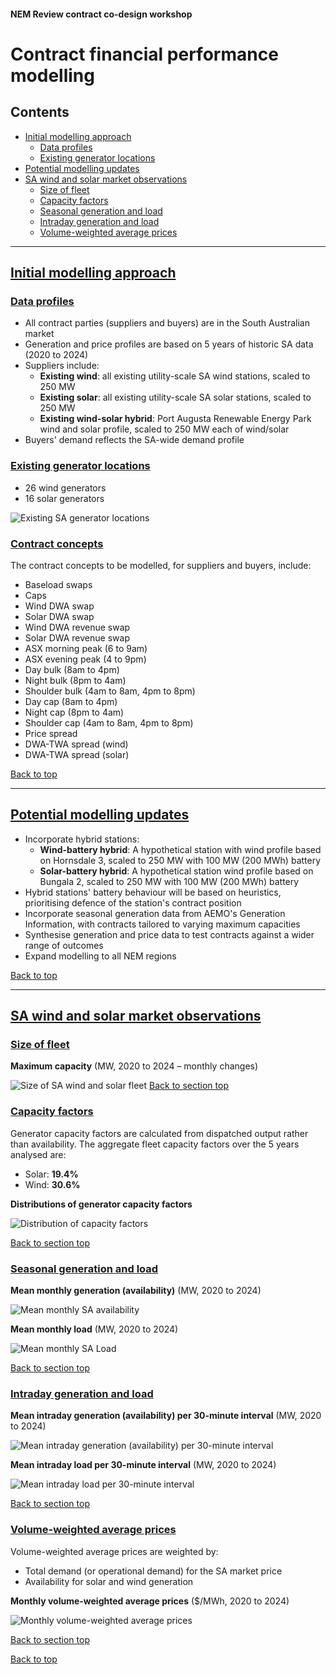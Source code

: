 #### **NEM Review contract co-design workshop**

# Contract financial performance modelling<a name="contract-financial-performance-modelling"></a>

<a name="top"></a>
<a name="contents"></a>
## Contents

* [Initial modelling approach](#initial-modelling-approach)
  * [Data profiles](#data-profiles)
  * [Existing generator locations](#existing-generator-locations)
* [Potential modelling updates](#potential-modelling-updates)
* [SA wind and solar market observations](#sa-wind-and-solar-market-observations)
  * [Size of fleet](#size-of-fleet)
  * [Capacity factors](#capacity-factors)
  * [Seasonal generation and load](#seasonal-generation-and-load)
  * [Intraday generation and load](#intraday-generation-and-load)
  * [Volume-weighted average prices](#volume-weighted-average-prices)

---

## [Initial modelling approach](#initial-modelling-approach)
<a name="initial-modelling-approach"></a>

### [Data profiles](#data-profiles)
<a name="data-profiles"></a>

* All contract parties (suppliers and buyers) are in the South Australian market
* Generation and price profiles are based on 5 years of historic SA data (2020 to 2024)
* Suppliers include:
  - **Existing wind**: all existing utility-scale SA wind stations, scaled to 250 MW
  - **Existing solar**: all existing utility-scale SA solar stations, scaled to 250 MW
  - **Existing wind-solar hybrid**: Port Augusta Renewable Energy Park wind and solar profile, scaled to 250 MW each of wind/solar
* Buyers' demand reflects the SA-wide demand profile

### [Existing generator locations](#existing-generator-locations)
<a name="existing-generator-locations"></a>

* 26 wind generators
* 16 solar generators

![Existing SA generator locations](./charts/sa_generator_locations.png)

### [Contract concepts](#contract-concepts)
<a name="contract-concepts"></a>

The contract concepts to be modelled, for suppliers and buyers, include:
* Baseload swaps
* Caps
* Wind DWA swap
* Solar DWA swap
* Wind DWA revenue swap
* Solar DWA revenue swap
* ASX morning peak (6 to 9am)
* ASX evening peak (4 to 9pm)
* Day bulk (8am to 4pm)
* Night bulk (8pm to 4am)
* Shoulder bulk (4am to 8am, 4pm to 8pm)
* Day cap (8am to 4pm)
* Night cap (8pm to 4am)
* Shoulder cap (4am to 8am, 4pm to 8pm)
* Price spread
* DWA-TWA spread (wind)
* DWA-TWA spread (solar)

[Back to top](#top)

---

## [Potential modelling updates](#potential-modelling-updates)
<a name="potential-modelling-updates"></a>

* Incorporate hybrid stations:
  * **Wind-battery hybrid**: A hypothetical station with wind profile based on Hornsdale 3, scaled to 250 MW with 100 MW (200 MWh) battery
  * **Solar-battery hybrid**: A hypothetical station wind profile based on Bungala 2, scaled to 250 MW with 100 MW (200 MWh) battery
* Hybrid stations' battery behaviour will be based on heuristics, prioritising defence of the station's contract position
* Incorporate seasonal generation data from AEMO's Generation Information, with contracts tailored to varying maximum capacities
* Synthesise generation and price data to test contracts against a wider range of outcomes
* Expand modelling to all NEM regions

[Back to top](#top)

---

## [SA wind and solar market observations](#sa-wind-and-solar-market-observations)
<a name="sa-wind-and-solar-market-observations"></a>

### [Size of fleet](#size-of-fleet)
<a name="size-of-fleet"></a>

**Maximum capacity** (MW, 2020 to 2024 – monthly changes)

![Size of SA wind and solar fleet](./charts/growth_of_sa_fleet.png)
[Back to section top](#sa-wind-and-solar-market-observations)

### [Capacity factors](#capacity-factors)
<a name="capacity-factors"></a>

Generator capacity factors are calculated from dispatched output rather than availability. The aggregate fleet capacity factors over the 5 years analysed are:
* Solar: **19.4%**
* Wind: **30.6%**

**Distributions of generator capacity factors**

![Distribution of capacity factors](./charts/sa_fleet_capacity_factors.png)

[Back to section top](#sa-wind-and-solar-market-observations)

### [Seasonal generation and load](#seasonal-generation-and-load)
<a name="seasonal-generation-and-load"></a>

**Mean monthly generation (availability)** (MW, 2020 to 2024)

![Mean monthly SA availability](./charts/sa_mean_monthly_generation.png)

**Mean monthly load** (MW, 2020 to 2024)

![Mean monthly SA Load](./charts/sa_mean_monthly_load.png)

[Back to section top](#sa-wind-and-solar-market-observations)

### [Intraday generation and load](#intraday-generation-and-load)
<a name="intraday-generation-and-load"></a>

**Mean intraday generation (availability) per 30-minute interval** (MW, 2020 to 2024)

![Mean intraday generation (availability) per 30-minute interval](./charts/sa_mean_intraday_generation.png)

**Mean intraday load per 30-minute interval** (MW, 2020 to 2024)

![Mean intraday load per 30-minute interval](./charts/sa_mean_intraday_load.png)

[Back to section top](#sa-wind-and-solar-market-observations)

### [Volume-weighted average prices](#demand-weighted-average-prices)
<a name="volume-weighted-average-prices"></a>

Volume-weighted average prices are weighted by:
* Total demand (or operational demand) for the SA market price
* Availability for solar and wind generation

**Monthly volume-weighted average prices** ($/MWh, 2020 to 2024)

![Monthly volume-weighted average prices](./charts/dwa_prices_sa_monthly.png)

[Back to section top](#sa-wind-and-solar-market-observations)

[Back to top](#top)
